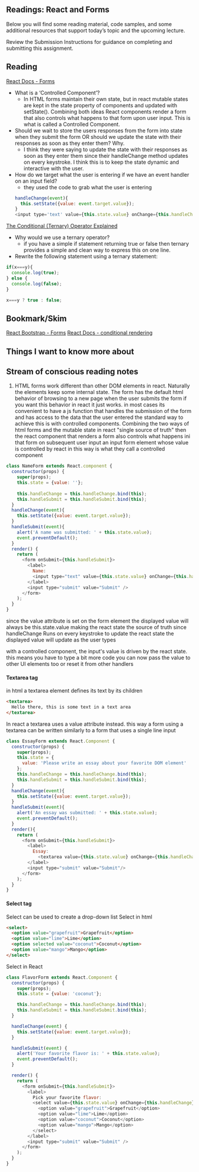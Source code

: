 ## Readings: React and Forms
Below you will find some reading material, code samples, and some additional resources that support today’s topic and the upcoming lecture.

Review the Submission Instructions for guidance on completing and submitting this assignment.

## Reading
[React Docs - Forms](https://reactjs.org/docs/forms.html)

* What is a ‘Controlled Component’?
  * In HTML forms maintain their own state, but in react mutable states are kept in the state property of components and updated with setState(). Combining both ideas React components render a form that also controls what happens to that form upon user input. This is what is called a Controlled Component. 
* Should we wait to store the users responses from the form into state when they submit the form OR should we update the state with their responses as soon as they enter them? Why.
  * I think they were saying to update the state with their responses as soon as they enter them since their handleChange method updates on every keystroke. I think this is to keep the state dynamic and interactive with the user. 
* How do we target what the user is entering if we have an event handler on an input field?
  * they used the code to grab what the user is entering 
  ```js
  handleChange(event){
    this.setState({value: event.target.value});
  }
  <input type='text' value={this.state.value} onChange={this.handleChange}/>
  ```

[The Conditional (Ternary) Operator Explained](https://codeburst.io/javascript-the-conditional-ternary-operator-explained-cac7218beeff)

* Why would we use a ternary operator?
   * if you have a simple if statement returning true or false then ternary provides a simple and clean way to express this on one line. 
* Rewrite the following statement using a ternary statement:

``` js
if(x===y){
  console.log(true);
} else {
  console.log(false);
}
```

```js
x===y ? true : false;
```

## Bookmark/Skim
[React Bootstrap - Forms](https://react-bootstrap.github.io/forms/overview/)
[React Docs - conditional rendering](https://reactjs.org/docs/conditional-rendering.html)

## Things I want to know more about


## Stream of conscious reading notes 
1. HTML forms work different than other DOM elements in react. 
Naturally the elements keep some internal state. 
The form has the default html behavior of browsing to a new page when the user submits the form
if you want this behavior in react it just works. 
in most cases its convenient to have a js function that handles the submission of the form and has access to the data that the user entered
the standard way to achieve this is with controlled components. 
Combining the two ways of html forms and the mutable state in react 
"single source of truth" 
then the react component that renders a form also controls what happens ini that form on subsequent user input
an input form element whose value is controlled by react in this way is what they call a controlled component

``` js
class NameForm extends React.component {
  constructor(props) {
    super(props);
    this.state = {value: ''};
    
    this.handleChange = this.handleChange.bind(this);
    this.handleSubmit = this.handleSubmit.bind(this);
  }
  handleChange(event){
    this.setState({value: event.target.value});
  }
  handleSubmit(event){
    alert('A name was submitted: ' + this.state.value);
    event.preventDefault();
  }
  render() {
    return (
      <form onSubmit={this.handleSubmit}>
        <label>
          Name:
          <input type="text" value={this.state.value} onChange={this.handleChange}/>
        </label>
        <input type="submit" value="Submit" />
      </form>
    );
  }
}
```
since the value attribute is set on the form element the displayed value will always be this.state.value 
making the react state the source of truth
since handleChange Runs on every keystroke to update the react state the displayed value will update as the user types

with a controlled component, the input's value is driven by the react state. 
this means you have to type a bit more code you can now pass the value to other UI elements too or reset it from other handlers

#### Textarea tag 
in html a textarea element defines its text by its children 

```html
<textarea>
  Hello there, this is some text in a text area
</textarea>
```

In react a textarea uses a value attribute instead. this way a form using a textarea can be written similarly to a form that uses a single line input

```js
class EssayForm extends React.Component {
  constructor(props) {
    super(props);
    this.state = {
      value: 'Please write an essay about your favorite DOM element'
    };
    this.handleChange = this.handleChange.bind(this);
    this.handleSubmit = this.handleSubmit.bind(this);
  }
  handleChange(event){
    this.setState({value: event.target.value});
  }
  handleSubmit(event){
    alert('An essay was submitted: ' + this.state.value);
    event.preventDefault();
  }
  render(){
    return (
      <form onSubmit={this.handleSubmit}>
        <label>
          Essay:
            <textarea value={this.state.value} onChange={this.handleChange}/>
        </label>
        <input type="submit" value="Submit"/>
      </form>
    );
  }
}
```

#### Select tag
Select can be used to create a drop-down list 
Select in html 
```html
<select>
  <option value="grapefruit">Grapefruit</option>
  <option value="lime">Lime</option>
  <option selected value="coconut">Coconut</option>
  <option value="mango">Mango</option>
</select>
```

Select in React
```js 
class FlavorForm extends React.Component {
  constructor(props) {
    super(props);
    this.state = {value: 'coconut'};

    this.handleChange = this.handleChange.bind(this);
    this.handleSubmit = this.handleSubmit.bind(this);
  }

  handleChange(event) {
    this.setState({value: event.target.value});
  }

  handleSubmit(event) {
    alert('Your favorite flavor is: ' + this.state.value);
    event.preventDefault();
  }

  render() {
    return (
      <form onSubmit={this.handleSubmit}>
        <label>
          Pick your favorite flavor:
          <select value={this.state.value} onChange={this.handleChange}>
            <option value="grapefruit">Grapefruit</option>
            <option value="lime">Lime</option>
            <option value="coconut">Coconut</option>
            <option value="mango">Mango</option>
          </select>
        </label>
        <input type="submit" value="Submit" />
      </form>
    );
  }
}
```

